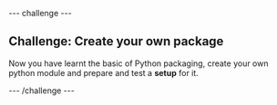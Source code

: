 --- challenge ---

## Challenge: Create your own package

Now you have learnt the basic of Python packaging, create your own python module and prepare and test a **setup** for it.

--- /challenge ---